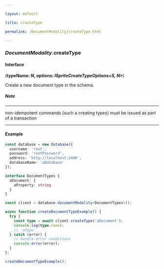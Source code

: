 ```yaml
---

layout: default

title: createType

permalink: /DocumentModality/createType.html

---
```


### _DocumentModality_.createType

#### Interface

(**typeName: *N*, options: *ISpriteCreateTypeOptions&lt;S, N&gt;***)

Create a new document type in the schema.

##### Note

---

non-idempotent commands (such a creating types) must be issued as part of a transaction

---

#### Example

```ts
const database = new Database({
  username: 'root',
  password: 'rootPassword',
  address: 'http://localhost:2480',
  databaseName: 'aDatabase'
});

interface DocumentTypes {
  aDocument: {
    aProperty: string
  }
}

const client = database.documentModality<DocumentTypes>();

async function createDocumentTypeExample() {
  try {
    const type = await client.createType('aDocument');
    console.log(type.name);
    // 'aType'
  } catch (error) {
    // handle error conditions
    console.error(error);
  }
};

createDocumentTypeExample();
```

